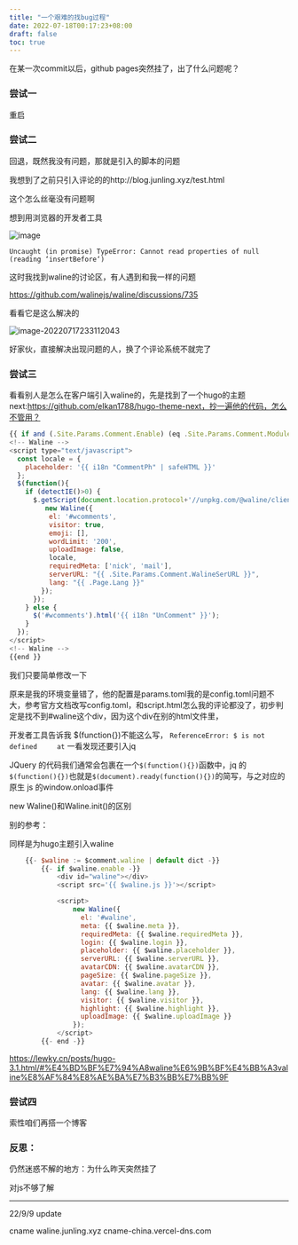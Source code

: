 ```yaml
---
title: "一个艰难的找bug过程"
date: 2022-07-18T00:17:23+08:00
draft: false
toc: true
---
```




在某一次commit以后，github pages突然挂了，出了什么问题呢？

### 尝试一

重启



### 尝试二

回退，既然我没有问题，那就是引入的脚本的问题

我想到了之前只引入评论的的http://blog.junling.xyz/test.html

这个怎么丝毫没有问题啊

想到用浏览器的开发者工具

![image](https://user-images.githubusercontent.com/21078868/179396866-0c54dc79-56d3-462c-a9a7-ce55d9d27532.png)

`Uncaught (in promise) TypeError: Cannot read properties of null (reading ‘insertBefore‘)`

这时我找到waline的讨论区，有人遇到和我一样的问题

https://github.com/walinejs/waline/discussions/735

看看它是这么解决的



![image-20220717233112043](https://r2.csapp.fun/2023/12/image-20220717233112043.png)

好家伙，直接解决出现问题的人，换了个评论系统不就完了



### 尝试三

看看别人是怎么在客户端引入waline的，先是找到了一个hugo的主题next:https://github.com/elkan1788/hugo-theme-next，抄一遍他的代码，怎么不管用？

```js
{{ if and (.Site.Params.Comment.Enable) (eq .Site.Params.Comment.Module "Waline") }}
<!-- Waline -->
<script type="text/javascript">
  const locale = {
    placeholder: '{{ i18n "CommentPh" | safeHTML }}'
  };
  $(function(){
    if (detectIE()>0) {
      $.getScript(document.location.protocol+'//unpkg.com/@waline/client@1.6.0/dist/Waline.min.js', function(){
         new Waline({
          el: '#wcomments', 
          visitor: true,
          emoji: [], 
          wordLimit: '200', 
          uploadImage: false,
          locale, 
          requiredMeta: ['nick', 'mail'], 
          serverURL: "{{ .Site.Params.Comment.WalineSerURL }}", 
          lang: "{{ .Page.Lang }}"
        });
      });      
    } else {
      $('#wcomments').html('{{ i18n "UnComment" }}');
    }
  });
</script>
<!-- Waline -->
{{end }}
```

我们只要简单修改一下

原来是我的环境变量错了，他的配置是params.toml我的是config.toml问题不大，参考官方文档改写config.toml，和script.html怎么我的评论都没了，初步判定是找不到#waline这个div，因为这个div在别的html文件里，

开发者工具告诉我 $(function{})不能这么写，
`ReferenceError: $ is not defined     at`
一看发现还要引入jq

JQuery 的代码我们通常会包裹在一个`$(function(){})`函数中，jq 的`$(function(){})`也就是`$(document).ready(function(){})`的简写，与之对应的原生 js 的window.onload事件



new Waline()和Waline.init()的区别



别的参考：

同样是为hugo主题引入waline

```js
    {{- $waline := $comment.waline | default dict -}}
        {{- if $waline.enable -}}
            <div id="waline"></div>
			<script src='{{ $waline.js }}'></script>

			<script>
		    	new Waline({
		    	  el: '#waline',
				  meta: {{ $waline.meta }},
		    	  requiredMeta: {{ $waline.requiredMeta }},
		    	  login: {{ $waline.login }},
				  placeholder: {{ $waline.placeholder }},
		    	  serverURL: {{ $waline.serverURL }},
		    	  avatarCDN: {{ $waline.avatarCDN }},
		    	  pageSize: {{ $waline.pageSize }},
		    	  avatar: {{ $waline.avatar }},
		    	  lang: {{ $waline.lang }},
				  visitor: {{ $waline.visitor }},
				  highlight: {{ $waline.highlight }},
				  uploadImage: {{ $waline.uploadImage }}				  
		    	});
		    </script>
        {{- end -}}
```



https://lewky.cn/posts/hugo-3.1.html/#%E4%BD%BF%E7%94%A8waline%E6%9B%BF%E4%BB%A3valine%E8%AF%84%E8%AE%BA%E7%B3%BB%E7%BB%9F


### 尝试四

索性咱们再搭一个博客



### 反思：

仍然迷惑不解的地方：为什么昨天突然挂了

对js不够了解

------------
22/9/9
update

cname waline.junling.xyz cname-china.vercel-dns.com